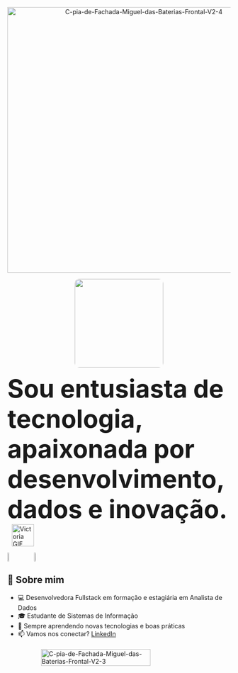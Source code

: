 <p align="center">
  <img src="https://i.ibb.co/TxTnGnhG/C-pia-de-Fachada-Miguel-das-Baterias-Frontal-V2-4.png" alt="C-pia-de-Fachada-Miguel-das-Baterias-Frontal-V2-4" width="600" border="0" />
</p>

<p align="center">
  <img src="https://i.redd.it/9q6ppzypyir81.gif" width="200px" style="border-radius: 10px;" />
</p>

<p>
  <span style="font-weight: bold; font-size: 56px;">Sou entusiasta de tecnologia, apaixonada por desenvolvimento, dados e inovação.</span>
  <img src="https://i.pinimg.com/originals/e5/93/ab/e593ab0589d5f1b389e4dfbcce2bce20.gif" alt="Victoria GIF" style="height: 50px; vertical-align: middle; margin-left: 10px;">
</p>






<div style="display: flex; align-items: center; gap: 40px;">
  <a href="https://github.com/vicfreyre">
    <img src="https://github-readme-stats.vercel.app/api?username=vicfreyre&show_icons=true&theme=tokyonight" width="47%" />
  </a>
  <a href="https://github.com/vicfreyre">
    <img src="https://github-readme-stats.vercel.app/api/top-langs/?username=vicfreyre&layout=compact&theme=tokyonight" width="36%" />
  </a>
</div>




## 🚀 Sobre mim

- 💻 Desenvolvedora Fullstack em formação e estagiária em Analista de Dados
- 🎓 Estudante de Sistemas de Informação  
- 🌱 Sempre aprendendo novas tecnologias e boas práticas  
- 📫 Vamos nos conectar? [LinkedIn](https://www.linkedin.com/in/victória-freyre)

<div style="display: flex; justify-content: center; margin-top: 20px;">
  <img 
    src="https://i.ibb.co/K1v3PRz/C-pia-de-Fachada-Miguel-das-Baterias-Frontal-V2-3.png" 
    alt="C-pia-de-Fachada-Miguel-das-Baterias-Frontal-V2-3" 
    style="width: 70%; max-width: 400px; height: auto;" 
  />
</div>


